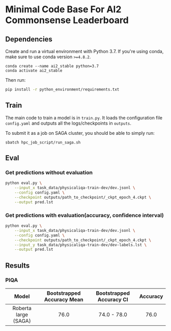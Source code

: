 # Minimal Code Base For AI2 Commonsense Leaderboard

## Dependencies

Create and run a virtual environment with Python 3.7. If you're using conda, make sure to use conda version `>=4.8.2`.

```
conda create --name ai2_stable python=3.7
conda activate ai2_stable
```

Then run:

```bash
pip install -r python_environment/requirements.txt
```

## Train

The main code to train a model is in `train.py`. It loads the configuration file `config.yaml` and outputs all the logs/checkpoints in `outputs`. 

To submit it as a job on SAGA cluster, you should be able to simply run:

```
sbatch hpc_job_script/run_saga.sh
```

## Eval

### Get predictions without evaluation
```bash
python eval.py \
    --input_x task_data/physicaliqa-train-dev/dev.jsonl \
    --config config.yaml \
    --checkpoint outputs/path_to_checkpoint/_ckpt_epoch_4.ckpt \
    --output pred.lst
```

### Get predictions with evaluation(accuracy, confidence interval)

```bash
python eval.py \
    --input_x task_data/physicaliqa-train-dev/dev.jsonl \
    --config config.yaml \
    --checkpoint outputs/path_to_checkpoint/_ckpt_epoch_4.ckpt \
    --input_y task_data/physicaliqa-train-dev/dev-labels.lst \
    --output pred.lst
```

## Results

### PIQA
|     Model     | Bootstrapped Accuracy Mean | Bootstrapped Accuracy CI | Accuracy |
|:-------------:|:--------------------------:|:------------------------:|:--------:|
| Roberta large (SAGA) |            76.0            |        74.0 - 78.0       |   76.0   |
